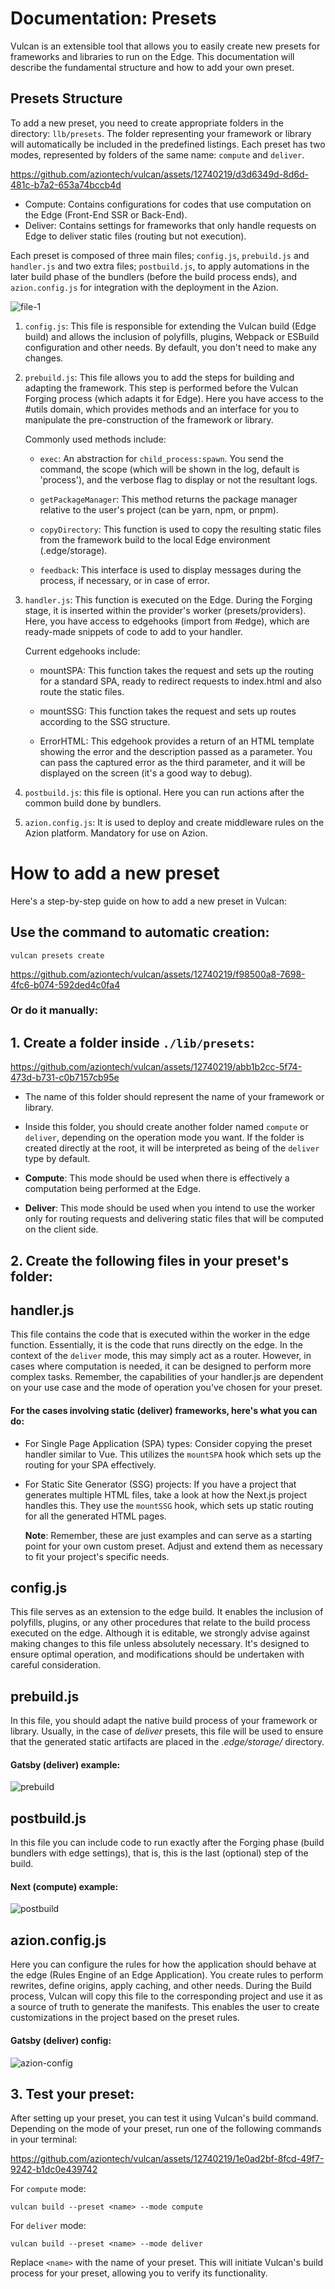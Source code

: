 # Documentation: Presets

Vulcan is an extensible tool that allows you to easily create new presets for frameworks and libraries to run on the Edge. This documentation will describe the fundamental structure and how to add your own preset.

## Presets Structure

To add a new preset, you need to create appropriate folders in the directory: `llb/presets`. The folder representing your framework or library will automatically be included in the predefined listings. Each preset has two modes, represented by folders of the same name: `compute` and `deliver`.

https://github.com/aziontech/vulcan/assets/12740219/d3d6349d-8d6d-481c-b7a2-653a74bccb4d

- Compute: Contains configurations for codes that use computation on the Edge (Front-End SSR or Back-End).
- Deliver: Contains settings for frameworks that only handle requests on Edge to deliver static files (routing but not execution).

Each preset is composed of three main files; `config.js`, `prebuild.js` and `handler.js` and two extra files; `postbuild.js`, to apply automations in the later build phase of the bundlers (before the build process ends), and `azion.config.js` for integration with the deployment in the Azion.

![file-1](https://github.com/aziontech/vulcan/assets/12740219/4ba25280-0463-4ecf-9ad6-f9066444f483)

1.  `config.js`: This file is responsible for extending the Vulcan build (Edge build) and allows the inclusion of polyfills, plugins, Webpack or ESBuild configuration and other needs. By default, you don't need to make any changes.
2.  `prebuild.js`: This file allows you to add the steps for building and adapting the framework. This step is performed before the Vulcan Forging process (which adapts it for Edge). Here you have access to the #utils domain, which provides methods and an interface for you to manipulate the pre-construction of the framework or library.

    Commonly used methods include:

    - `exec`: An abstraction for `child_process:spawn`. You send the command, the scope (which will be shown in the log, default is 'process'), and the verbose flag to display or not the resultant logs.

    - `getPackageManager`: This method returns the package manager relative to the user's project (can be yarn, npm, or pnpm).

    - `copyDirectory`: This function is used to copy the resulting static files from the framework build to the local Edge environment (.edge/storage).

    - `feedback`: This interface is used to display messages during the process, if necessary, or in case of error.

3.  `handler.js`: This function is executed on the Edge. During the Forging stage, it is inserted within the provider's worker (presets/providers). Here, you have access to edgehooks (import from #edge), which are ready-made snippets of code to add to your handler.

    Current edgehooks include:

    - mountSPA: This function takes the request and sets up the routing for a standard SPA, ready to redirect requests to index.html and also route the static files.

    - mountSSG: This function takes the request and sets up routes according to the SSG structure.
    - ErrorHTML: This edgehook provides a return of an HTML template showing the error and the description passed as a parameter. You can pass the captured error as the third parameter, and it will be displayed on the screen (it's a good way to debug).

4.  `postbuild.js`: this file is optional. Here you can run actions after the common build done by bundlers.
5.  `azion.config.js`: It is used to deploy and create middleware rules on the Azion platform. Mandatory for use on Azion.

# How to add a new preset

Here's a step-by-step guide on how to add a new preset in Vulcan:

## **Use the command to automatic creation:**

    vulcan presets create

https://github.com/aziontech/vulcan/assets/12740219/f98500a8-7698-4fc6-b074-592ded4c0fa4

### Or do it manually:

## 1. **Create a folder inside `./lib/presets`:**

https://github.com/aziontech/vulcan/assets/12740219/abb1b2cc-5f74-473d-b731-c0b7157cb95e

- The name of this folder should represent the name of your framework or library.
- Inside this folder, you should create another folder named `compute` or `deliver`, depending on the operation mode you want. If the folder is created directly at the root, it will be interpreted as being of the `deliver` type by default.
- **Compute**: This mode should be used when there is effectively a computation being performed at the Edge.

- **Deliver**: This mode should be used when you intend to use the worker only for routing requests and delivering static files that will be computed on the client side.

## 2. **Create the following files in your preset's folder:**

## handler.js

This file contains the code that is executed within the worker in the edge function. Essentially, it is the code that runs directly on the edge. In the context of the `deliver` mode, this may simply act as a router. However, in cases where computation is needed, it can be designed to perform more complex tasks. Remember, the capabilities of your handler.js are dependent on your use case and the mode of operation you've chosen for your preset.

#### For the cases involving static (deliver) frameworks, here's what you can do:

- For Single Page Application (SPA) types:
  Consider copying the preset handler similar to Vue. This utilizes the `mountSPA` hook which sets up the routing for your SPA effectively.
- For Static Site Generator (SSG) projects:
  If you have a project that generates multiple HTML files, take a look at how the Next.js project handles this. They use the `mountSSG` hook, which sets up static routing for all the generated HTML pages.

  **Note**: Remember, these are just examples and can serve as a starting point for your own custom preset. Adjust and extend them as necessary to fit your project's specific needs.

## config.js

This file serves as an extension to the edge build. It enables the inclusion of polyfills, plugins, or any other procedures that relate to the build process executed on the edge. Although it is editable, we strongly advise against making changes to this file unless absolutely necessary. It's designed to ensure optimal operation, and modifications should be undertaken with careful consideration.

## prebuild.js

In this file, you should adapt the native build process of your framework or library. Usually, in the case of _deliver_ presets, this file will be used to ensure that the generated static artifacts are placed in the _.edge/storage/_ directory.

#### Gatsby (deliver) example:

![prebuild](https://github.com/aziontech/vulcan/assets/12740219/d41526b5-768b-4daf-bd75-65865a3f21e0)

## postbuild.js

In this file you can include code to run exactly after the Forging phase (build bundlers with edge settings), that is, this is the last (optional) step of the build.

#### Next (compute) example:

![postbuild](https://github.com/aziontech/vulcan/assets/12740219/9ae67e6d-3948-423f-9563-f49f456a8e3f)

## azion.config.js

Here you can configure the rules for how the application should behave at the edge (Rules Engine of an Edge Application). You create rules to perform rewrites, define origins, apply caching, and other needs. During the Build process, Vulcan will copy this file to the corresponding project and use it as a source of truth to generate the manifests. This enables the user to create customizations in the project based on the preset rules.

#### Gatsby (deliver) config:

![azion-config](https://github.com/aziontech/vulcan/assets/12740219/cb511940-08d9-420e-9d89-072db86a3f25)

## 3. **Test your preset:**

After setting up your preset, you can test it using Vulcan's build command. Depending on the mode of your preset, run one of the following commands in your terminal:

https://github.com/aziontech/vulcan/assets/12740219/1e0ad2bf-8fcd-49f7-9242-b1dc0e439742

For `compute` mode:

    vulcan build --preset <name> --mode compute

For `deliver` mode:

    vulcan build --preset <name> --mode deliver

Replace `<name>` with the name of your preset. This will initiate Vulcan's build process for your preset, allowing you to verify its functionality.
